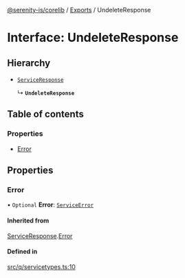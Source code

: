 [@serenity-is/corelib](../README.md) / [Exports](../modules.md) / UndeleteResponse

# Interface: UndeleteResponse

## Hierarchy

- [`ServiceResponse`](ServiceResponse.md)

  ↳ **`UndeleteResponse`**

## Table of contents

### Properties

- [Error](UndeleteResponse.md#error)

## Properties

### Error

• `Optional` **Error**: [`ServiceError`](ServiceError.md)

#### Inherited from

[ServiceResponse](ServiceResponse.md).[Error](ServiceResponse.md#error)

#### Defined in

[src/q/servicetypes.ts:10](https://github.com/serenity-is/serenity/blob/master/packages/corelib/src/q/servicetypes.ts#L10)
